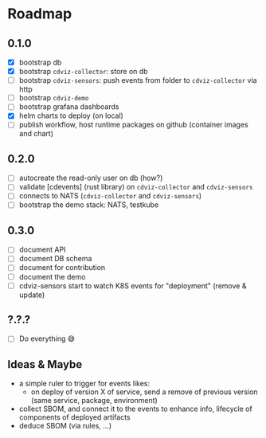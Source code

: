 # Roadmap

## 0.1.0

- [x] bootstrap db
- [x] bootstrap `cdviz-collector`: store on db
- [ ] bootstrap `cdviz-sensors`: push events from folder to `cdviz-collector` via http
- [ ] bootstrap `cdviz-demo`
- [ ] bootstrap grafana dashboards
- [x] helm charts to deploy (on local)
- [ ] publish workflow, host runtime packages on github (container images and chart)

## 0.2.0

- [ ] autocreate the read-only user on db (how?)
- [ ] validate [cdevents] (rust library) on `cdviz-collector` and `cdviz-sensors`
- [ ] connects to NATS (`cdviz-collector` and `cdviz-sensors`)
- [ ] bootstrap the demo stack: NATS, testkube

## 0.3.0

- [ ] document API
- [ ] document DB schema
- [ ] document for contribution
- [ ] document the demo
- [ ] cdviz-sensors start to watch K8S events for "deployment" (remove & update)

## ?.?.?

- [ ] Do everything 😅

## Ideas & Maybe

- a simple ruler to trigger for events likes:
  - on deploy of version X of service, send a remove of previous version (same service, package, environment)
- collect SBOM, and connect it to the events to enhance info, lifecycle of components of deployed artifacts
- deduce SBOM (via rules, ...)
